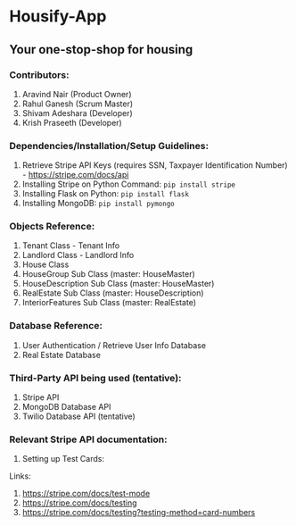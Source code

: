 # Housify-App
## Your one-stop-shop for housing

### Contributors: 
 1. Aravind Nair (Product Owner)
 2. Rahul Ganesh (Scrum Master)
 3. Shivam Adeshara (Developer)
 4. Krish Praseeth (Developer)

### Dependencies/Installation/Setup Guidelines:
 1. Retrieve Stripe API Keys (requires SSN, Taxpayer Identification Number) - https://stripe.com/docs/api
 2. Installing Stripe on Python Command: `pip install stripe`
 3. Installing Flask on Python: `pip install flask`
 4. Installing MongoDB: `pip install pymongo`

### Objects Reference:
 1. Tenant Class - Tenant Info
 2. Landlord Class - Landlord Info
 3. House Class
 4. HouseGroup Sub Class (master: HouseMaster)
 5. HouseDescription Sub Class (master: HouseMaster)
 6. RealEstate Sub Class (master: HouseDescription)
 7. InteriorFeatures Sub Class (master: RealEstate)

### Database Reference:

 1. User Authentication / Retrieve User Info Database
 2. Real Estate Database

### Third-Party API being used (tentative):

 1. Stripe API
 2. MongoDB Database API
 3. Twilio Database API (tentative)

### Relevant Stripe API documentation:

 1. Setting up Test Cards: 


 Links: 
  1. https://stripe.com/docs/test-mode
  2. https://stripe.com/docs/testing
  3. https://stripe.com/docs/testing?testing-method=card-numbers
  
    
